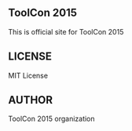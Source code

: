 ## ToolCon 2015
This is official site for ToolCon 2015

## LICENSE 
MIT License

## AUTHOR
ToolCon 2015 organization
